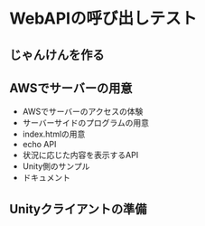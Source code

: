 # WebAPIの呼び出しテスト


## じゃんけんを作る


## AWSでサーバーの用意

* AWSでサーバーのアクセスの体験
 * サーバーサイドのプログラムの用意
  *  index.htmlの用意
  *  echo API
  *  状況に応じた内容を表示するAPI
  * Unity側のサンプル
  * ドキュメント


## Unityクライアントの準備
